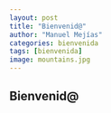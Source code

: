 ```yaml
---
layout: post
title: "Bienvenid@"
author: "Manuel Mejías"
categories: bienvenida
tags: [bienvenida]
image: mountains.jpg
---
```


## Bienvenid@